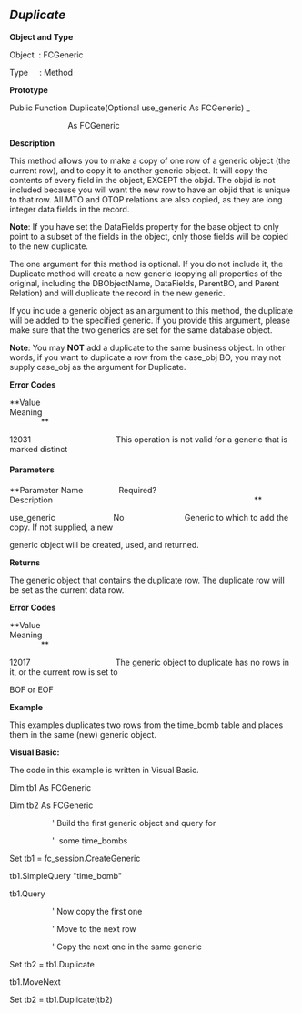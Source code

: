 _Duplicate_
-----------

**Object and Type**

Object  : FCGeneric

Type     : Method

**Prototype**

Public Function Duplicate(Optional use_generic As FCGeneric) _

                          As FCGeneric

**Description**

This method allows you to make a copy of one row of a generic object (the current row), and to copy it to another generic object. It will copy the contents of every field in the object, EXCEPT the objid. The objid is not included because you will want the new row to have an objid that is unique to that row. All MTO and OTOP relations are also copied, as they are long integer data fields in the record.

**Note**: If you have set the DataFields property for the base object to only point to a subset of the fields in the object, only those fields will be copied to the new duplicate.

The one argument for this method is optional. If you do not include it, the Duplicate method will create a new generic (copying all properties of the original, including the DBObjectName, DataFields, ParentBO, and Parent Relation) and will duplicate the record in the new generic.

If you include a generic object as an argument to this method, the duplicate will be added to the specified generic. If you provide this argument, please make sure that the two generics are set for the same database object.

**Note**: You may **NOT** add a duplicate to the same business object. In other words, if you want to duplicate a row from the case_obj BO, you may not supply case_obj as the argument for Duplicate.

**Error Codes**

**Value                                     Meaning                                                                                                                               **

12031                                      This operation is not valid for a generic that is marked distinct

#### Parameters
**Parameter Name                Required?             Description                                                                                          **

use_generic                          No                           Generic to which to add the copy. If not supplied, a new

generic object will be created, used, and returned.

**Returns**

The generic object that contains the duplicate row. The duplicate row will be set as the current data row.

**Error Codes**

**Value                                     Meaning                                                                                                                               **

12017                                      The generic object to duplicate has no rows in it, or the current row is set to

BOF or EOF

**Example**

This examples duplicates two rows from the time_bomb table and places them in the same (new) generic object.

**Visual Basic:**

The code in this example is written in Visual Basic.

Dim tb1 As FCGeneric

Dim tb2 As FCGeneric

                   ' Build the first generic object and query for

                   '  some time_bombs

Set tb1 = fc_session.CreateGeneric

tb1.SimpleQuery "time_bomb"

tb1.Query

                   ' Now copy the first one

                   ' Move to the next row

                   ' Copy the next one in the same generic

Set tb2 = tb1.Duplicate

tb1.MoveNext

Set tb2 = tb1.Duplicate(tb2)